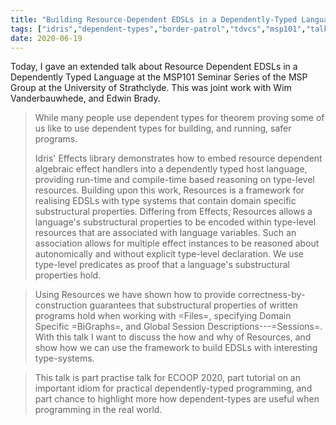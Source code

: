 ```yaml
---
title: "Building Resource-Dependent EDSLs in a Dependently-Typed Language"
tags: ["idris","dependent-types","border-patrol","tdvcs","msp101","talk"]
date: 2020-06-19
---
```


Today, I gave an extended talk about Resource Dependent EDSLs in a Dependently Typed
Language at the MSP101 Seminar Series of the MSP Group at the University of Strathclyde.
This was joint work with Wim Vanderbauwhede, and Edwin Brady.

> While many people use dependent types for theorem proving some of us like to use dependent types for building, and running, safer programs.
>
> Idris' Effects library demonstrates how to embed resource dependent algebraic effect handlers into a dependently typed host language, providing run-time and compile-time based reasoning on type-level resources. Building upon this work, Resources is a framework for realising EDSLs with type systems that contain domain specific substructural properties. Differing from Effects, Resources allows a language's substructural properties to be encoded within type-level resources that are associated with language variables. Such an association allows for multiple effect instances to be reasoned about autonomically and without explicit type-level declaration. We use type-level predicates as proof that a language's substructural properties hold.

> Using Resources we have shown how to provide correctness-by-construction guarantees that substructural properties of written programs hold when working with =Files=, specifying Domain Specific =BiGraphs=, and Global Session Descriptions---=Sessions=. With this talk I want to discuss the how and why of Resources, and show how we can use the framework to build EDSLs with interesting type-systems.

> This talk is part practise talk for ECOOP 2020, part tutorial on an important idiom for practical dependently-typed programming, and part chance to highlight more how dependent-types are useful when programming in the real world.
